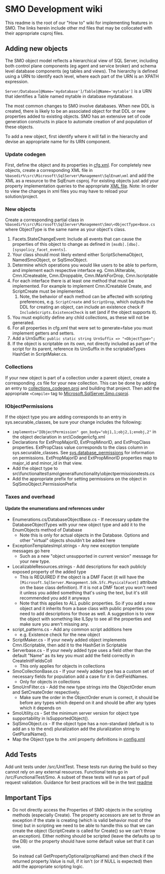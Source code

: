 # SMO Development wiki

This readme is the root of our "How to" wiki for implementing features in SMO. The links herein include other md files that may be collocated with their appropriate csproj files.

## Adding new objects

The SMO object model reflects a hierarchical view of SQL Server, including both control plane components (eg agent and service broker) and schema level database components (eg tables and views). The hierarchy is defined using a URN to identify each level, where each part of the URN is an XPATH expression.

`Server/Database[@Name='mydatabase']/Table[@Name='mytable']` is a URN that identifies a Table named mytable in database mydatabase.

The most common changes to SMO involve databases. When new DDL is created, there is likely to be an associated object for that DDL or new properties added to existing objects. SMO has an extensive set of code generation constructs in place to automate creation of and population of these objects.

To add a new object, first identify where it will fall in the hierarchy and devise an appropriate name for its URN component.

### Update codegen

First, define the object and its properties in [cfg.xml](/src/Codegen/README.md). For completely new objects, create a corresponding XML file in `%basedir%\src\Microsoft\SqlServer\Management\SqlEnum\xml` and add the XML as a resource to the SqlEnum csproj. For existing objects just add your property implementation queries to the appropriate [XML file](/src/Microsoft/SqlServer/Management/SqlEnum/xml/README.md).
Note: In order to view the changes in xml files you may have to reload your solution/project.

### New objects

Create a corresponding partial class in `%basedir%\src\Microsoft\SqlServer\Management\Smo\<ObjectType>Base.cs` where ObjectType is the same name as your object's class.

1. Facets.StateChangeEvent:  Include all events that can cause the properties of this object to change as defined in `[msdb].[dbo].[syspolicy_facet_events]`.
2. Your class should most likely extend either ScriptSchemaObject, NamedSmoObject, or SqlSmoObject.
3. Determine which operations you would like users to be able to perform, and implement each respective interface eg.  Cmn.IAlterable, Cmn.ICreateable, Cmn.IDroppable, Cmn.IMarkForDrop, Cmn.Iscriptable
4. For each interface there is at least one method that must be implemented.  For example to implement Cmn.ICreatable Create, and ScriptCreate must be implemented.
   1. Note, the behavior of each method can be affected with scripting preferences, e.g. `ScriptCreate` and `ScriptDrop`, which outputs the DDL for creating an object, can include an existence check if `IncludeScripts.ExistenceCheck` is set (and if the object supports it).
5. You must explicitly define any child collections, as these will not be generated.
6. For all properties in cfg.xml that were set to generate=false you must implement getters and setters.
7. Add a UrnSuffix: `public static string UrnSuffix => "<ObjectType>";`
8. If the object is scriptable on its own, not directly included as part of the script for its parent, reference its UrnSuffix in the scriptableTypes HashSet in ScriptMaker.cs.

### Collections

If your new object is part of a collection under a parent object, create a corresponding .cs file for your new collection. This can be done by adding an entry to [collections_codegen.proj](/src/codegen/README.md#collections_codegen.proj) and building that project. Then add the appropriate ```<Compile>``` tag to [Microsoft.SqlServer.Smo.csproj](/src/Microsoft/SqlServer/Management/Smo/Microsoft.SqlServer.Smo.csproj).

### IObjectPermissions

If the object type you are adding corresponds to an entry in sys.securable_classes, be sure your change includes the following:

- `implements="IObjectPermission" gen_body="obj1,1;obj2,1;enobj,2"` in the object declaration in src\Codegen\cfg.xml
- Declarations for ExtPropMajorID, ExtPropMinorID, and ExtPropClass properties. ExtPropClass value corresponds to the class column in sys.securable_classes. See [sys.database_permissions](<https://docs.microsoft.com/en-us/sql/relational-databases/system-catalog-views/sys-database-permissions-transact-sql?view=sql-server-ver15>) for information on permissions. ExtPropMajorID and ExtPropMinorID properties map to major_id and minor_id in that view.
- Add the object type to src\functionaltest\smo\generalfunctionality\objectpermissionstests.cs
- Add the  appropriate prefix for setting permissions on the object in SqlSmoObject.PermissionPrefix

### Taxes and overhead

#### Update the enumerations and references under

- Enumerations.cs/DatabaseObjectBase.cs - If necessary update the DatabaseObjectTypes with your new object type and add it to the EnumObjects method of Database
  - Note this is only for actual objects in the Database. Options and other "virtual" objects shouldn't be added here
- ExceptionTemplatesImpl.strings - Any new exception template messages go here
  - Such as a new "object unsupported in current version" message for your new type.
- LocalizableResources.strings - Add descriptions for each publicly exposed property of the added type
  - This is REQUIRED if the object is a DMF Facet (it will have the `[Microsoft.SqlServer.Management.Sdk.Sfc.PhysicalFacet]` attribute on the base class definition). If it is not a DMF facet you won't need it unless you added something that's using the text, but it's still recommended you add it anyways
  - Note that this applies to ALL public properties. So if you add a new object and it inherits from a base class with public properties you need to add descriptions for those as well. A suggestion is to view the object with something like ILSpy to see all the properties and make sure you aren't missing any. 
- script_patterns.cs - Add any common script additions here
  - e.g. Existence check for the new object
- ScriptMaker.cs - If your newly added object implements Cmn.IScriptable, then add it to the HashSet in Scriptable
- Serverbase.cs - If your newly added type uses a field other than the default "Name" as its key you must add the field correctly in CreateInitFieldsColl
  - This only applies for objects in collections
- SmoCollectionBase.cs - If your newly added type has a custom set of necessary fields for population add a case for it in GetFieldNames.
  - Only for objects in collections
- SmoUrnFilter.cs - Add the new type strings into the ObjectOrder enum and SetCreateOrder respectively.
  - Make sure the order in the ObjectOrder enum is correct, it should be before any types which depend on it and should be after any types which it depends on
- SmoUtility.cs - Set the minimum server version for object type supportability in IsSupportedObject().
- SqlSmoObject.cs - If the object type has a non-standard (default is to add an s to the end) pluralization add the pluralization string to GetPluralName().
- Map the Object type to the .xml property definitions in [config.xml](/src/Microsoft/SqlServer/Management/Sdk/Sfc/Enumerator/xml/Config.xml)

## Add Tests

Add unit tests under /src/UnitTest. These tests run during the build so they cannot rely on any external resources.
Functional tests go in /src/FunctionalTest/Smo. A subset of these tests will run as part of pull request validation. Guidance for best practices will be in the test [readme](/src/FunctionalTest/Smo/README.md)

## Important Tips

- Do not directly access the Properties of SMO objects in the scripting methods (especially Create). The property accessors are set to throw an exception if the state is creating (which is valid behavior most of the time) but in scripting we need to be able to handle this so that we can create the object (ScriptCreate is called for Create() so we can't throw an exception). Either nothing should be scripted (leave the defaults up to the DB) or the property should have some default value set that it can use.

    So instead call GetPropertyOptional(propName) and then check if the returned property.Value is null, if it isn't (or if NULL is expected) then add the appropriate scripting logic.

